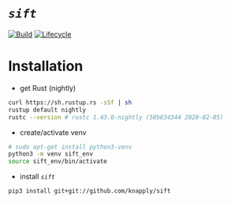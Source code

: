 
# _`sift`_

<!-- badges: start -->
<!-- [![crates.io](https://img.shields.io/crates/v/sift.svg)](https://crates.io/crates/sift) -->
[![Build](https://github.com/knapply/sift/workflows/Rust+Python/badge.svg)](https://github.com/knapply/sift/actions)
[![Lifecycle](https://img.shields.io/badge/lifecycle-experimental-orange.svg)]()
<!-- [![License: GPL v3](https://img.shields.io/badge/License-GPLv3-blue.svg)](https://www.gnu.org/licenses/gpl-3.0) -->
<!-- badges: end -->


# Installation

* get Rust (nightly)

```sh
curl https://sh.rustup.rs -sSf | sh
rustup default nightly
rustc --version # rustc 1.43.0-nightly (58b834344 2020-02-05)
```

* create/activate venv

```sh
# sudo apt-get install python3-venv
python3 -m venv sift_env
source sift_env/bin/activate
```

* install _`sift`_

```sh
pip3 install git+git://github.com/knapply/sift
```

<!-- # Usage -->
